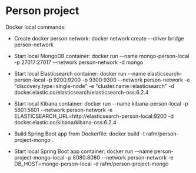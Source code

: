# Person project

Docker local commands:

- Create docker person network: docker network create --driver bridge person-network

- Start local MongoDB container: docker run --name mongo-person-local -p 27017:27017 --network person-network -d mongo

- Start local Elasticsearch container: docker run --name elasticsearch-person-local -p 9200:9200 -p 9300:9300 --network person-network -e "discovery.type=single-node" -e "cluster.name=elasticsearch" -d docker.elastic.co/elasticsearch/elasticsearch-oss:6.2.4
 
- Start local Kibana container: docker run --name kibana-person-local -p 5601:5601 --network person-network -e ELASTICSEARCH_URL=http://elasticsearch-person-local:9200 -d docker.elastic.co/kibana/kibana-oss:6.2.4

- Build Spring Boot app from Dockerfile: docker build -t rafm/person-project-mongo .
 
- Start local Spring Boot app container: docker run --name person-project-mongo-local -p 8080:8080 --network person-network -e DB_HOST=mongo-person-local -d rafm/person-project-mongo